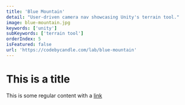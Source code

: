 ```yaml
---
title: 'Blue Mountain'
detail: "User-driven camera nav showcasing Unity's terrain tool."
image: blue-mountain.jpg
keywords: ['unity']
subKeywords: ['terrain tool']
orderIndex: 5
isFeatured: false
url: 'https://codebycandle.com/lab/blue-mountain'
---
```


# This is a title

This is some regular content with a [link](https://google.com)